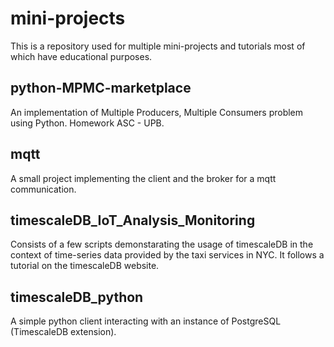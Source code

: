 # mini-projects
This is a repository used for multiple mini-projects and tutorials most of which have educational purposes.

## python-MPMC-marketplace
An implementation of Multiple Producers, Multiple Consumers problem using Python. Homework ASC - UPB.

## mqtt
A small project implementing the client and the broker for a mqtt communication.

## timescaleDB_IoT_Analysis_Monitoring
Consists of a few scripts demonstarating the usage of timescaleDB in the context of time-series data provided
by the taxi services in NYC. It follows a tutorial on the timescaleDB website.

## timescaleDB_python
A simple python client interacting with an instance of PostgreSQL (TimescaleDB extension).
